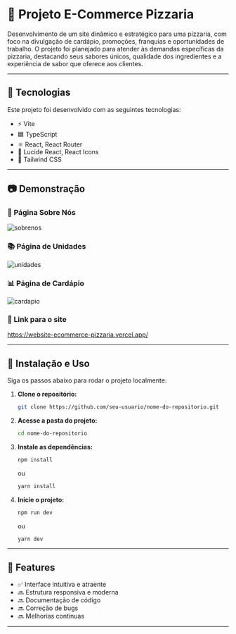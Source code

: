 # 📌 Projeto E-Commerce Pizzaria 

Desenvolvimento de um site dinâmico e estratégico para uma pizzaria, com foco na divulgação de cardápio, promoções, franquias e oportunidades de trabalho. O projeto foi planejado para atender às demandas específicas da pizzaria, destacando seus sabores únicos, qualidade dos ingredientes e a experiência de sabor que oferece aos clientes.

---

## 🚀 Tecnologias

Este projeto foi desenvolvido com as seguintes tecnologias:

- ⚡ Vite
- 🟦 TypeScript
- ⚛️ React, React Router
- 🎨 Lucide React, React Icons
- 💠 Tailwind CSS

---

## 📷 Demonstração

### 🏫 Página Sobre Nós

![sobrenos](https://github.com/user-attachments/assets/27c3e79e-66be-420b-8f79-965115bc89a4)

### 📚 Página de Unidades

![unidades](https://github.com/user-attachments/assets/5cd66b1e-cca5-4c4d-886f-88585719a95e)

### 📊 Página de Cardápio

![cardapio](https://github.com/user-attachments/assets/63841769-bae8-408c-97e8-44befcf485b8)

### 📱 Link para o site

https://website-ecommerce-pizzaria.vercel.app/

---

## 🔧 Instalação e Uso

Siga os passos abaixo para rodar o projeto localmente:

1. **Clone o repositório:**
   ```bash
   git clone https://github.com/seu-usuario/nome-do-repositorio.git
   ```
2. **Acesse a pasta do projeto:**
   ```bash
   cd nome-do-repositorio
   ```
3. **Instale as dependências:**
   ```bash
   npm install
   ```
   ou
   ```bash
   yarn install
   ```
4. **Inicie o projeto:**
   ```bash
   npm run dev
   ```
   ou
   ```bash
   yarn dev
   ```

---

## 📄 Features

- ✅ Interface intuitiva e atraente
- 🔜 Estrutura responsiva e moderna
- 🔜 Documentação de código
- 🔜 Correção de bugs
- 🔜 Melhorias contínuas

---

